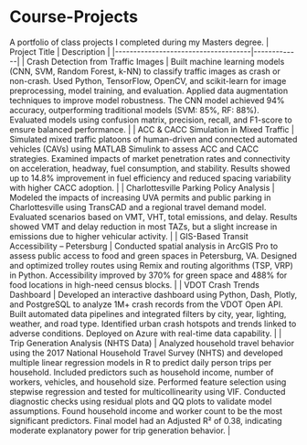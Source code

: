 # Course-Projects
A portfolio of class projects I completed during my Masters degree. 
| Project Title                        | Description |
|-------------------------------------|-------------|
| Crash Detection from Traffic Images | Built machine learning models (CNN, SVM, Random Forest, k-NN) to classify traffic images as crash or non-crash. Used Python, TensorFlow, OpenCV, and scikit-learn for image preprocessing, model training, and evaluation. Applied data augmentation techniques to improve model robustness. The CNN model achieved 94% accuracy, outperforming traditional models (SVM: 85%, RF: 88%). Evaluated models using confusion matrix, precision, recall, and F1-score to ensure balanced performance. |
| ACC & CACC Simulation in Mixed Traffic | Simulated mixed traffic platoons of human-driven and connected automated vehicles (CAVs) using MATLAB Simulink to assess ACC and CACC strategies. Examined impacts of market penetration rates and connectivity on acceleration, headway, fuel consumption, and stability. Results showed up to 14.8% improvement in fuel efficiency and reduced spacing variability with higher CACC adoption. |
| Charlottesville Parking Policy Analysis | Modeled the impacts of increasing UVA permits and public parking in Charlottesville using TransCAD and a regional travel demand model. Evaluated scenarios based on VMT, VHT, total emissions, and delay. Results showed VMT and delay reduction in most TAZs, but a slight increase in emissions due to higher vehicular activity. |
| GIS-Based Transit Accessibility – Petersburg | Conducted spatial analysis in ArcGIS Pro to assess public access to food and green spaces in Petersburg, VA. Designed and optimized trolley routes using Remix and routing algorithms (TSP, VRP) in Python. Accessibility improved by 370% for green space and 488% for food locations in high-need census blocks. |
| VDOT Crash Trends Dashboard | Developed an interactive dashboard using Python, Dash, Plotly, and PostgreSQL to analyze 1M+ crash records from the VDOT Open API. Built automated data pipelines and integrated filters by city, year, lighting, weather, and road type. Identified urban crash hotspots and trends linked to adverse conditions. Deployed on Azure with real-time data capability. |
| Trip Generation Analysis (NHTS Data) | Analyzed household travel behavior using the 2017 National Household Travel Survey (NHTS) and developed multiple linear regression models in R to predict daily person trips per household. Included predictors such as household income, number of workers, vehicles, and household size. Performed feature selection using stepwise regression and tested for multicollinearity using VIF. Conducted diagnostic checks using residual plots and QQ plots to validate model assumptions. Found household income and worker count to be the most significant predictors. Final model had an Adjusted R² of 0.38, indicating moderate explanatory power for trip generation behavior. |



